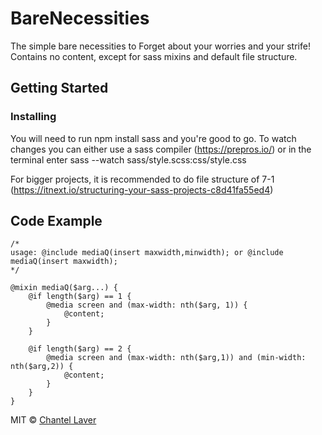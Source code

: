 # BareNecessities
The simple bare necessities to Forget about your worries and your strife!
Contains no content, except for sass mixins and default file structure.

## Getting Started

### Installing
You will need to run npm install sass and you're good to go.
To watch changes you can either use a sass compiler (https://prepros.io/) or in the terminal enter sass --watch sass/style.scss:css/style.css

For bigger projects, it is recommended to do file structure of 7-1 (https://itnext.io/structuring-your-sass-projects-c8d41fa55ed4)

## Code Example
```
/*
usage: @include mediaQ(insert maxwidth,minwidth); or @include mediaQ(insert maxwidth);
*/

@mixin mediaQ($arg...) {
    @if length($arg) == 1 {
        @media screen and (max-width: nth($arg, 1)) {
            @content;
        }
    }

    @if length($arg) == 2 {
        @media screen and (max-width: nth($arg,1)) and (min-width: nth($arg,2)) {
            @content;
        }
    }
}
```

MIT © [Chantel Laver]()
